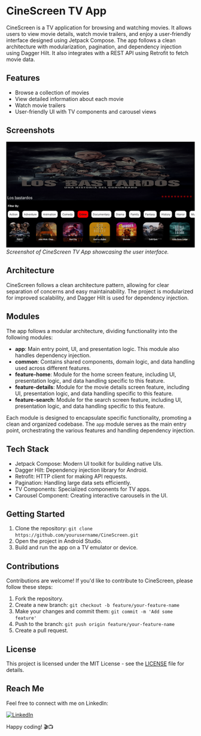 # CineScreen TV App

CineScreen is a TV application for browsing and watching movies. It allows users to view movie details, watch movie trailers, and enjoy a user-friendly interface designed using Jetpack Compose. The app follows a clean architecture with modularization, pagination, and dependency injection using Dagger Hilt. It also integrates with a REST API using Retrofit to fetch movie data.

## Features

- Browse a collection of movies
- View detailed information about each movie
- Watch movie trailers
- User-friendly UI with TV components and carousel views

## Screenshots

![CineScreen TV App](https://github.com/OmarLkhalil/CineScreen/raw/master/s1.png)
*Screenshot of CineScreen TV App showcasing the user interface.*

## Architecture

CineScreen follows a clean architecture pattern, allowing for clear separation of concerns and easy maintainability. The project is modularized for improved scalability, and Dagger Hilt is used for dependency injection.

## Modules

The app follows a modular architecture, dividing functionality into the following modules:

- **app**: Main entry point, UI, and presentation logic. This module also handles dependency injection.
- **common**: Contains shared components, domain logic, and data handling used across different features.
- **feature-home**: Module for the home screen feature, including UI, presentation logic, and data handling specific to this feature.
- **feature-details**: Module for the movie details screen feature, including UI, presentation logic, and data handling specific to this feature.
- **feature-search**: Module for the search screen feature, including UI, presentation logic, and data handling specific to this feature.

Each module is designed to encapsulate specific functionality, promoting a clean and organized codebase. The `app` module serves as the main entry point, orchestrating the various features and handling dependency injection.

## Tech Stack

- Jetpack Compose: Modern UI toolkit for building native UIs.
- Dagger Hilt: Dependency injection library for Android.
- Retrofit: HTTP client for making API requests.
- Pagination: Handling large data sets efficiently.
- TV Components: Specialized components for TV apps.
- Carousel Component: Creating interactive carousels in the UI.

## Getting Started

1. Clone the repository: `git clone https://github.com/yourusername/CineScreen.git`
2. Open the project in Android Studio.
3. Build and run the app on a TV emulator or device.

## Contributions

Contributions are welcome! If you'd like to contribute to CineScreen, please follow these steps:

1. Fork the repository.
2. Create a new branch: `git checkout -b feature/your-feature-name`
3. Make your changes and commit them: `git commit -m 'Add some feature'`
4. Push to the branch: `git push origin feature/your-feature-name`
5. Create a pull request.

## License

This project is licensed under the MIT License - see the [LICENSE](/LICENSE) file for details.

## Reach Me

Feel free to connect with me on LinkedIn:

[![LinkedIn](https://img.shields.io/badge/LinkedIn-Connect-blue.svg?style=flat-square&logo=linkedin)](https://www.linkedin.com/in/omarlkhalil/)

Happy coding! 🎬📺
